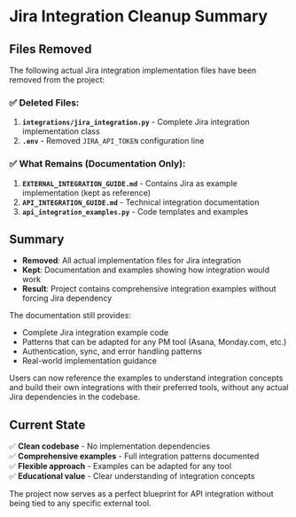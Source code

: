 # Jira Integration Cleanup Summary

## Files Removed

The following actual Jira integration implementation files have been removed from the project:

### ✅ Deleted Files:
1. **`integrations/jira_integration.py`** - Complete Jira integration implementation class
2. **`.env`** - Removed `JIRA_API_TOKEN` configuration line

### ✅ What Remains (Documentation Only):
1. **`EXTERNAL_INTEGRATION_GUIDE.md`** - Contains Jira as example implementation (kept as reference)
2. **`API_INTEGRATION_GUIDE.md`** - Technical integration documentation
3. **`api_integration_examples.py`** - Code templates and examples

## Summary

- **Removed**: All actual implementation files for Jira integration
- **Kept**: Documentation and examples showing how integration would work
- **Result**: Project contains comprehensive integration examples without forcing Jira dependency

The documentation still provides:
- Complete Jira integration example code
- Patterns that can be adapted for any PM tool (Asana, Monday.com, etc.)
- Authentication, sync, and error handling patterns
- Real-world implementation guidance

Users can now reference the examples to understand integration concepts and build their own integrations with their preferred tools, without any actual Jira dependencies in the codebase.

## Current State

✅ **Clean codebase** - No implementation dependencies  
✅ **Comprehensive examples** - Full integration patterns documented  
✅ **Flexible approach** - Examples can be adapted for any tool  
✅ **Educational value** - Clear understanding of integration concepts  

The project now serves as a perfect blueprint for API integration without being tied to any specific external tool.
